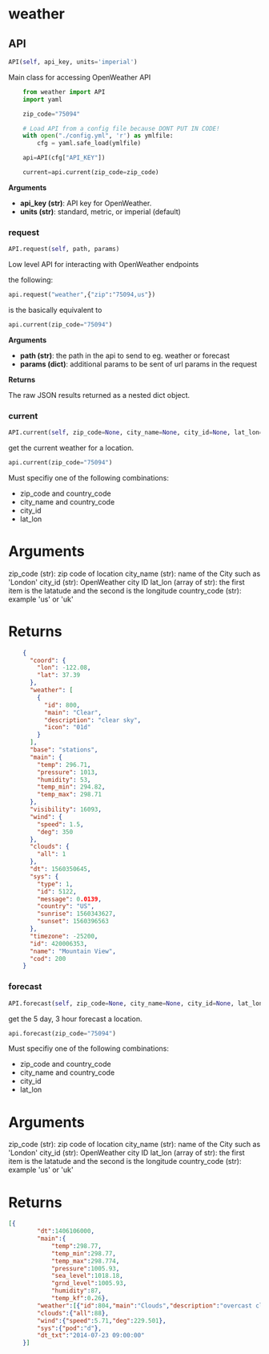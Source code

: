 <h1 id="weather">weather</h1>


<h2 id="weather.API">API</h2>

```python
API(self, api_key, units='imperial')
```

Main class for accessing OpenWeather API

```python
    from weather import API
    import yaml

    zip_code="75094"

    # Load API from a config file because DONT PUT IN CODE!
    with open("./config.yml", 'r') as ymlfile:
        cfg = yaml.safe_load(ymlfile)

    api=API(cfg["API_KEY"])

    current=api.current(zip_code=zip_code)
```
__Arguments__

- __api_key (str)__: API key for OpenWeather.
- __units (str)__: standard, metric, or imperial (default)

<h3 id="weather.API.request">request</h3>

```python
API.request(self, path, params)
```

Low level API for interacting with OpenWeather endpoints

the following:
```python
api.request("weather",{"zip":"75094,us"})
```
is the basically equivalent to
```python
api.current(zip_code="75094")
```

__Arguments__

- __path (str)__: the path in the api to send to eg. weather or forecast
- __params (dict)__: additional params to be sent of url params in the request

__Returns__

The raw JSON results returned as a nested dict object.

<h3 id="weather.API.current">current</h3>

```python
API.current(self, zip_code=None, city_name=None, city_id=None, lat_lon=None, country_code='us')
```

get the current weather for a location.
 ```python
api.current(zip_code="75094")
```

Must specifiy one of the following combinations:
- zip_code and country_code
- city_name and country_code
- city_id
- lat_lon

# Arguments
zip_code (str): zip code of location
city_name (str): name of the City such as 'London'
city_id (str): OpenWeather city ID
lat_lon (array of str): the first item is the latatude and the second is the longitude
country_code (str): example 'us' or 'uk'

# Returns
```json
    {
      "coord": {
        "lon": -122.08,
        "lat": 37.39
      },
      "weather": [
        {
          "id": 800,
          "main": "Clear",
          "description": "clear sky",
          "icon": "01d"
        }
      ],
      "base": "stations",
      "main": {
        "temp": 296.71,
        "pressure": 1013,
        "humidity": 53,
        "temp_min": 294.82,
        "temp_max": 298.71
      },
      "visibility": 16093,
      "wind": {
        "speed": 1.5,
        "deg": 350
      },
      "clouds": {
        "all": 1
      },
      "dt": 1560350645,
      "sys": {
        "type": 1,
        "id": 5122,
        "message": 0.0139,
        "country": "US",
        "sunrise": 1560343627,
        "sunset": 1560396563
      },
      "timezone": -25200,
      "id": 420006353,
      "name": "Mountain View",
      "cod": 200
    }
```

<h3 id="weather.API.forecast">forecast</h3>

```python
API.forecast(self, zip_code=None, city_name=None, city_id=None, lat_lon=None, country_code='us')
```

get the 5 day, 3 hour forecast a location.
 ```python
api.forecast(zip_code="75094")
```

Must specifiy one of the following combinations:
- zip_code and country_code
- city_name and country_code
- city_id
- lat_lon

# Arguments
zip_code (str): zip code of location
city_name (str): name of the City such as 'London'
city_id (str): OpenWeather city ID
lat_lon (array of str): the first item is the latatude and the second is the longitude
country_code (str): example 'us' or 'uk'

# Returns
```json
[{
        "dt":1406106000,
        "main":{
            "temp":298.77,
            "temp_min":298.77,
            "temp_max":298.774,
            "pressure":1005.93,
            "sea_level":1018.18,
            "grnd_level":1005.93,
            "humidity":87,
            "temp_kf":0.26},
        "weather":[{"id":804,"main":"Clouds","description":"overcast clouds","icon":"04d"}],
        "clouds":{"all":88},
        "wind":{"speed":5.71,"deg":229.501},
        "sys":{"pod":"d"},
        "dt_txt":"2014-07-23 09:00:00"
    }]
```

